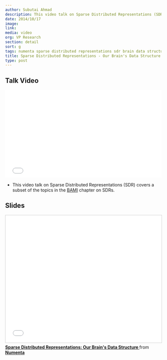```yaml
---
author: Subutai Ahmad
description: This video talk on Sparse Distributed Representations (SDR) covers a subset of the topics in the BAMI chapter on SDRs.
date: 2014/10/17
image:
link:
media: video
org: VP Research
section: detail
sort: g
tags: numenta sparse distributed representations sdr brain data structure
title: Sparse Distributed Representations - Our Brain's Data Structure
type: post
---
```


## Talk Video

<iframe width="504" height="284" src="//www.youtube.com/embed/LbZtc_zWBS4" frameborder="0" allowfullscreen></iframe>

* This video talk on Sparse Distributed Representations (SDR) covers a subset
  of the topics in the [BAMI](/resources/biological-and-machine-intelligence/) chapter
  on SDRs.

## Slides

<iframe src="//www.slideshare.net/slideshow/embed_code/45035404" width="584" height="411" frameborder="0" marginwidth="0" marginheight="0" scrolling="no" style="border:1px solid #CCC; border-width:1px; margin-bottom:5px; max-width: 100%;" allowfullscreen> </iframe> <div style="margin-bottom:5px"> <strong> <a href="//www.slideshare.net/numenta/sparse-distributed-representations-sdr" title="Sparse Distributed Representations: Our Brain&#x27;s Data Structure " target="\_blank">Sparse Distributed Representations: Our Brain&#x27;s Data Structure </a> </strong> from <strong><a href="//www.slideshare.net/numenta" target="\_blank">Numenta</a></strong> </div>
